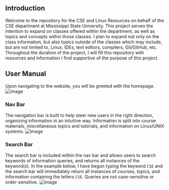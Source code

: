 ## Introduction
Welcome to the repository for the CSE and Linux Resources on behalf of the CSE department at Mississippi State University. This project serves the intention to expand on classes offered within the department, as well as topics and concepts within those classes. I plan to expand not only on the class information, but also topics outside of the classes which may include, but are not limited to, Linux, IDEs, text editors, compilers, Git/GitHub, etc. Throughout the duration of the project, I will fill this repository with resources and information I find supportive of the purpose of this project.
## User Manual
Upon navigating to the website, you will be greeted with the homepage.
![image](https://github.com/swperb/CSE-Linux-Resources/assets/117658428/1e250663-c1e6-4d21-a432-e8a2f86b519a)
### Nav Bar
The navigation bar is built to help steer new users in the right direction, organizing information in an intuitive way. Information is split into course materials, miscellaneous topics and tutorials, and information on Linux/UNIX systems.
![image](https://github.com/swperb/CSE-Linux-Resources/assets/117658428/26c4bb02-868c-444d-8312-0c30f0c30c8a)
### Search Bar
The search bar is included within the nav bar and allows users to search keywords of information queries, and returns all instances of the keyword(s). In the example below, I have begun typing the keyword `CSE` and the search bar will immediately return all instances of courses, topics, and information containing the letters `CSE`. Queries are not case-sensitive or order-sensitive.
![image](https://github.com/swperb/CSE-Linux-Resources/assets/117658428/9c29e73a-50b4-48c5-8e19-75ed5be15e39)

